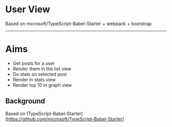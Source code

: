 # User View
Based on microsoft/TypeScript-Babel-Starter + webpack + bootstrap

----

# Aims

- Get posts for a user
- Render them in the list view
- Do stats on selected post
- Render in stats view
- Render top 10 in graph view

## Background

Based on (TypeScript-Babel-Starter)[https://github.com/microsoft/TypeScript-Babel-Starter]
